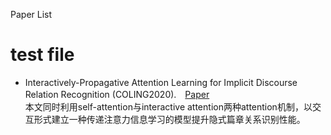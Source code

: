 Paper List

# test file

- Interactively-Propagative Attention Learning for Implicit Discourse Relation Recognition (COLING2020).　[Paper](https://www.aclweb.org/anthology/2020.coling-main.282)
<br>本文同时利用self-attention与interactive attention两种attention机制，以交互形式建立一种传递注意力信息学习的模型提升隐式篇章关系识别性能。<br>
